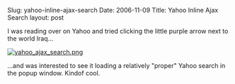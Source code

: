 Slug: yahoo-inline-ajax-search
Date: 2006-11-09
Title: Yahoo Inline Ajax Search
layout: post

I was reading over on Yahoo and tried clicking the little purple arrow next to the world Iraq...

<a class="imagelink" href="http://redmonk.net/mt/mt-static/uploads/2006/11/yahoo_ajax_search.png" title="yahoo_ajax_search.png"><img alt="yahoo_ajax_search.png" class="at-xid-6a010534988cd3970b0120a5b36436970c" id="image2396" src="https://steveivy.typepad.com/.a/6a010534988cd3970b0120a5b36436970c-pi" /></a>

...and was interested to see it loading a relatively &quot;proper&quot; Yahoo search in the popup window. Kindof cool.
